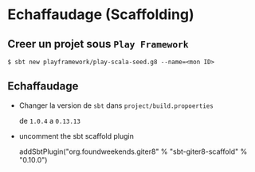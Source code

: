 # Echaffaudage (Scaffolding)


## Creer un projet sous `Play Framework`

```
$ sbt new playframework/play-scala-seed.g8 --name=<mon ID>
```

## Echaffaudage

* Changer la version de `sbt` dans `project/build.propoerties`

   de `1.0.4` a `0.13.13`

* uncomment the sbt scaffold plugin

   addSbtPlugin("org.foundweekends.giter8" % "sbt-giter8-scaffold" % "0.10.0")


